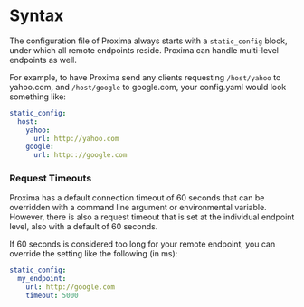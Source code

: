 # Syntax

The configuration file of Proxima always starts with a `static_config` block, under which all remote endpoints reside. Proxima can handle multi-level endpoints as well. 

For example, to have Proxima send any clients requesting `/host/yahoo` to yahoo.com, and `/host/google` to google.com, your config.yaml would look something like:
```yaml
static_config:
  host:
    yahoo:
      url: http://yahoo.com
    google:
      url: http:://google.com
```

### Request Timeouts

Proxima has a default connection timeout of 60 seconds that can be overridden with a command line argument or environmental variable. However, there is also a request timeout that is set at the individual endpoint level, also with a default of 60 seconds. 

If 60 seconds is considered too long for your remote endpoint, you can override the setting like the following (in ms):
```yaml
static_config:
  my_endpoint:
    url: http://google.com
    timeout: 5000
``` 
